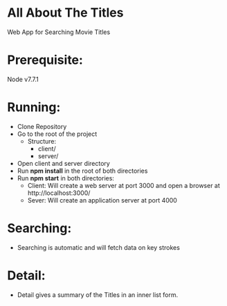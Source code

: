 # All About The Titles
Web App for Searching Movie Titles

# Prerequisite:
Node v7.7.1

# Running:
- Clone Repository
- Go to the root of the project
	- Structure: 
		- client/
		- server/
- Open client and server directory 
- Run __npm install__ in the root of both directories
- Run __npm start__ in both directories:
  - Client: Will create a web server at port 3000 and open a browser at http://localhost:3000/
  - Sever: Will create an application server at port 4000
  
# Searching:
- Searching is automatic and will fetch data on key strokes
  
# Detail:
- Detail gives a summary of the Titles in an inner list form.
